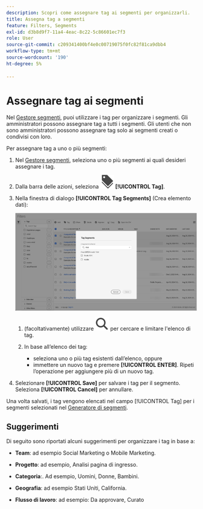 ```yaml
---
description: Scopri come assegnare tag ai segmenti per organizzarli.
title: Assegna tag a segmenti
feature: Filters, Segments
exl-id: d3b8d9f7-11a4-4eac-8c22-5c86601ec7f3
role: User
source-git-commit: c209341400bf4e0c00719075f0fc82f81ca9dbb4
workflow-type: tm+mt
source-wordcount: '190'
ht-degree: 5%

---
```


# Assegnare tag ai segmenti

Nel [Gestore segmenti](seg-manage.md), puoi utilizzare i tag per organizzare i segmenti. Gli amministratori possono assegnare tag a tutti i segmenti. Gli utenti che non sono amministratori possono assegnare tag solo ai segmenti creati o condivisi con loro.

Per assegnare tag a uno o più segmenti:

1. Nel [Gestore segmenti](seg-manage.md), seleziona uno o più segmenti ai quali desideri assegnare i tag.
1. Dalla barra delle azioni, seleziona ![Etichette](/help/assets/icons/Labels.svg) **[!UICONTROL Tag]**.
1. Nella finestra di dialogo **[!UICONTROL Tag Segments]** (Crea elemento dati):

   ![Finestra di dialogo Segmenti di tag](assets/tag-filter-dialog.png)

   1. (facoltativamente) utilizzare ![Cerca](/help/assets/icons/Search.svg) per cercare e limitare l&#39;elenco di tag.

   2. In base all’elenco dei tag:

      * seleziona uno o più tag esistenti dall’elenco, oppure
      * immettere un nuovo tag e premere **[!UICONTROL ENTER]**. Ripeti l’operazione per aggiungere più di un nuovo tag.

1. Selezionare **[!UICONTROL Save]** per salvare i tag per il segmento. Seleziona **[!UICONTROL Cancel]** per annullare.

Una volta salvati, i tag vengono elencati nel campo [!UICONTROL Tag] per i segmenti selezionati nel [Generatore di segmenti](seg-builder.md).


## Suggerimenti

Di seguito sono riportati alcuni suggerimenti per organizzare i tag in base a:

* **Team**: ad esempio Social Marketing o Mobile Marketing.

* **Progetto**: ad esempio, Analisi pagina di ingresso.

* **Categoria**:. Ad esempio, Uomini, Donne, Bambini.

* **Geografia**: ad esempio Stati Uniti, California.

* **Flusso di lavoro**: ad esempio: Da approvare, Curato

